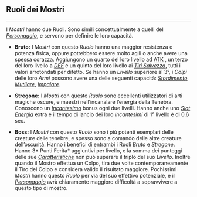 ## Ruoli dei Mostri
---
I *Mostri* hanno due Ruoli. Sono simili concettualmente a quelli del [*Personaggio*](..\personaggio.md), e servono per definire le loro capacità. 

* **Bruto:** I *Mostri* con questo *Ruolo* hanno una maggior resistenza e potenza fisica, oppure potrebbero essere molto agili o anche avere una spessa corazza. 
Aggiungono un quarto del loro livello ad [ATK](..\combattimento\attacco.md) , un terzo del loro livello a [*DEF*](..\combattimento\difesa.md)  e un quinto del loro livello ai [*Tiri Salvezza*](..\combattimento\difesa.md), tutti i valori arrotondati per difetto. Se hanno un *Livello* superiore al 3°, i *Colpi* delle loro *Armi* possono avere una delle seguenti capacità: [*Stordimento*](..\oggetti\equipaggiabili.md), [*Mutilare*](..\oggetti\equipaggiabili.md), [*Impalare*](..\oggetti\equipaggiabili.md).

* **Stregone:** I *Mostri* con questo *Ruolo* sono eccellenti utilizzatori di arti magiche oscure, e maestri nell’incanalare l’energia della Tenebra. Conoscono un [*Incantesimo*](..\mostri\incantesimi.md) bonus ogni due livelli. Hanno anche uno [*Slot Energia*](..\magia.md)  extra e il tempo di lancio dei loro *Incantesimi* di 1° livello è di 0.6 sec.

* **Boss:** I *Mostri* con questo *Ruolo* sono i più potenti esemplari delle creature delle tenebre, e spesso sono a comando delle altre creature dell’oscurità. Hanno i benefici di entrambi i Ruoli *Bruto* e *Stregone*. Hanno 3* Punti Ferita* aggiuntivi per livello, e la somma dei punteggi delle sue [*Caratteristiche*](..\mostri\caratteristiche.md) non può superare il triplo del suo *Livello*. Inoltre quando il Mostro effettua un Colpo, tira due volte contemporaneamente il Tiro del Colpo e considera valido il risultato maggiore. Pochissimi *Mostri* hanno questo *Ruolo* per via del suo effettivo potenziale, e il [*Personaggio*](..\personaggio.md) avrà chiaramente maggiore difficoltà a sopravvivere a questo tipo di mostro.

